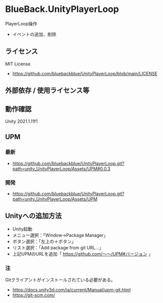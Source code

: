 # BlueBack.UnityPlayerLoop
PlayerLoop操作
* イベントの追加、削除

## ライセンス
MIT License
* https://github.com/bluebackblue/UnityPlayerLoop/blob/main/LICENSE

## 外部依存 / 使用ライセンス等

## 動作確認
Unity 2021.1.11f1

## UPM
### 最新
* https://github.com/bluebackblue/UnityPlayerLoop.git?path=unity_UnityPlayerLoop/Assets/UPM#0.0.3
### 開発
* https://github.com/bluebackblue/UnityPlayerLoop.git?path=unity_UnityPlayerLoop/Assets/UPM

## Unityへの追加方法
* Unity起動
* メニュー選択：「Window->Package Manager」
* ボタン選択：「左上の＋ボタン」
* リスト選択：「Add package from git URL...」
* 上記UPMのURLを追加「 https://github.com/～～/UPM#バージョン 」
### 注
Gitクライアントがインストールされている必要がある。
* https://docs.unity3d.com/ja/current/Manual/upm-git.html
* https://git-scm.com/


